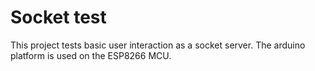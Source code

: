 # Socket test

This project tests basic user interaction as a socket server.
The arduino platform is used on the ESP8266 MCU.